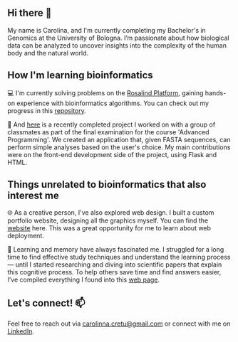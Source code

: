 ## Hi there 👋

My name is Carolina, and I'm currently completing my Bachelor's in Genomics at the University of Bologna. I’m passionate about how biological data can be analyzed to uncover insights into the complexity of the human body and the natural world.


## How I'm learning bioinformatics 

💻 I'm currently solving problems on the [Rosalind Platform](https://rosalind.info/about/), gaining hands-on experience with bioinformatics algorithms. You can check out my progress in this [repository](https://github.com/CarolinaCretu/rosalind_solutions).

💾 And [here]() is a recently completed project I worked on with a group of classmates as part of the final examination for the course 'Advanced Programming'. We created an application that, given FASTA sequences, can perform simple analyses based on the user's choice. My main contributions were on the front-end development side of the project, using Flask and HTML.

## Things unrelated to bioinformatics that also interest me
🌐 As a creative person, I've also explored web design. I built a custom portfolio website, designing all the graphics myself. You can find the [website](https://nicolobramante.com/) here. This was a great opportunity for me to learn about web deployment. 

🧠 Learning and memory have always fascinated me. I struggled for a long time to find effective study techniques and understand the learning process— until I started researching and diving into scientific papers that explain this cognitive process. To help others save time and find answers easier, I’ve compiled everything I found into this [web page](). 

## Let's connect! 📫

 Feel free to reach out via carolinna.cretu@gmail.com or connect with me on [LinkedIn](https://www.linkedin.com/in/carolina-cretu-1552942a2/).


